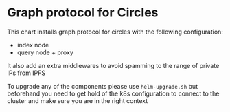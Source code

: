 # Graph protocol for Circles

This chart installs graph protocol for circles with the following configuration:
- index node
- query node + proxy

It also add an extra middlewares to avoid spamming to the range of private IPs from IPFS

To upgrade any of the components please use `helm-upgrade.sh` but beforehand you need to get hold of the k8s configuration to connect to the cluster and make sure you are in the right context 